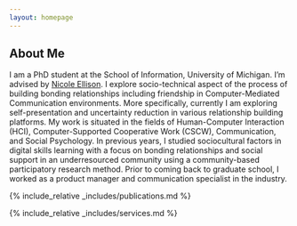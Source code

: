 ```yaml
---
layout: homepage
---
```


## About Me
I am a PhD student at the School of Information, University of Michigan. I’m advised by [Nicole Ellison](https://www.si.umich.edu/people/nicole-ellison). I explore socio-technical aspect of the process of building bonding relationships including friendship in Computer-Mediated Communication environments. More specifically, currently I am exploring self-presentation and uncertainty reduction in various relationship building platforms. My work is situated in the fields of Human-Computer Interaction (HCI), Computer-Supported Cooperative Work (CSCW), Communication, and Social Psychology.
In previous years, I studied sociocultural factors in digital skills learning with a focus on bonding relationships and social support in an underresourced community using a community-based participatory research method. Prior to coming back to graduate school, I worked as a product manager and communication specialist in the industry.  

<!--
## Research Interests

- **Computer Vision:** image recognition, image generation, video captioning
- **Machine Learning:** meta-learning, incremental learning, transfer learning


## News

- **[Feb. 2020]** Our paper about incremental learning is accepted to CVPR 2020.
- **[Feb. 2020]** We will host the ACM Multimedia Asia 2020 conference in Singapore!
- **[Sept. 2019]** Our paper about few-shot learning is accepted to NeurIPS 2019.
- **[Mar. 2019]** Our paper about few-shot learning is accepted to CVPR 2019.
-->

{% include_relative _includes/publications.md %}

{% include_relative _includes/services.md %}
